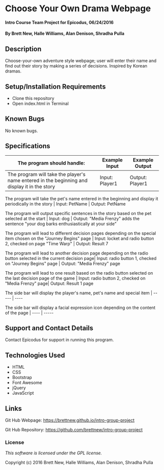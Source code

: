 # Choose Your Own Drama Webpage

#### Intro Course Team Project for Epicodus, 06/24/2016

#### By Brett New, Halle Williams, Alan Denison, Shradha Pulla

## Description

Choose-your-own adventure style webpage; user will enter their name and find out their story by making a series of decisions. Inspired by Korean dramas.

## Setup/Installation Requirements

* Clone this repository
* Open index.html in Terminal

## Known Bugs

No known bugs.

## Specifications

The program should handle: | Example Input | Example Output
----- | ----- | -----
The program will take the player's name entered in the beginning and display it in the story | Input: Player1 | Output: Player1

The program will take the pet's name entered in the beginning and display it periodically in the story | Input: PetName | Output: PetName

The program will output specific sentences in the story based on the pet selected at the start | Input: dog | Output: "Media Frenzy" adds the sentence "your dog barks enthusiastically at your side"

The program will lead to different decision pages depending on the special item chosen on the "Journey Begins" page | Input: locket and radio button 2, checked on page "Time Warp" | Output: Result 7

The program will lead to another decision page depending on the radio button selected in the current decision page| Input: radio button 1, checked on "Journey Begins" page | Output: "Media Frenzy" page

The program will lead to one result based on the radio button selected on the last decision page of the game | Input: radio button 2, checked on "Media Frenzy" page| Output: Result 1 page

The side bar will display the player's name, pet's name and special item | ----- | ----

The side bar will display a facial expression icon depending on the content of the page | ---- | -----

## Support and Contact Details

Contact Epicodus for support in running this program.

## Technologies Used

* HTML
* CSS
* Bootstrap
* Font Awesome
* jQuery
* JavaScript

## Links

Git Hub Webpage: https://brettnew.github.io/intro-group-project

Git Hub Repository: https://github.com/brettnew/intro-group-project

### License

*This software is licensed under the GPL license.*

Copyright (c) 2016 Brett New, Halle Williams, Alan Denison, Shradha Pulla
